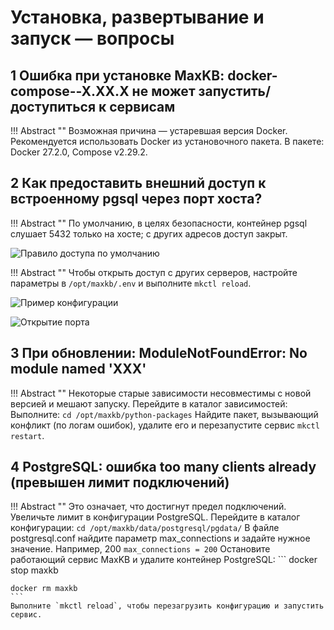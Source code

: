 # Установка, развертывание и запуск — вопросы

## 1 Ошибка при установке MaxKB: docker-compose--X.XX.X не может запустить/доступиться к сервисам

!!! Abstract ""
    Возможная причина — устаревшая версия Docker. Рекомендуется использовать Docker из установочного пакета. В пакете: Docker 27.2.0, Compose v2.29.2.

## 2 Как предоставить внешний доступ к встроенному pgsql через порт хоста?

!!! Abstract ""
    По умолчанию, в целях безопасности, контейнер pgsql слушает 5432 только на хосте; с других адресов доступ закрыт.

![Правило доступа по умолчанию](../../img/FAQ/lcoal_pgsql.png)

!!! Abstract ""
    Чтобы открыть доступ с других серверов, настройте параметры в `/opt/maxkb/.env` и выполните `mkctl reload`.

![Пример конфигурации](../../img/FAQ/expose_pgsql_config.png)

![Открытие порта](../../img/FAQ/expose_pgsql.png)


## 3 При обновлении: ModuleNotFoundError: No module named 'XXX'

!!! Abstract ""
    Некоторые старые зависимости несовместимы с новой версией и мешают запуску. Перейдите в каталог зависимостей:
    Выполните:
    ```
    cd /opt/maxkb/python-packages
    ```
    Найдите пакет, вызывающий конфликт (по логам ошибок), удалите его и перезапустите сервис `mkctl restart`.

## 4 PostgreSQL: ошибка too many clients already (превышен лимит подключений)

!!! Abstract ""
    Это означает, что достигнут предел подключений. Увеличьте лимит в конфигурации PostgreSQL. Перейдите в каталог конфигурации:
    ```
    cd /opt/maxkb/data/postgresql/pgdata/
    ```
    В файле postgresql.conf найдите параметр max_connections и задайте нужное значение. Например, 200
    ```
    max_connections = 200
    ```
    Остановите работающий сервис MaxKB и удалите контейнер PostgreSQL:
    ```
    docker stop maxkb

    docker rm maxkb
    ```
    Выполните `mkctl reload`, чтобы перезагрузить конфигурацию и запустить сервис.

